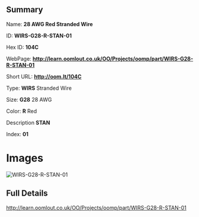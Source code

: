 

## Summary
 
Name: __28 AWG Red Stranded Wire__

ID: __WIRS-G28-R-STAN-01__

Hex ID: __104C__

WebPage: __http://learn.oomlout.co.uk/OO/Projects/oomp/part/WIRS-G28-R-STAN-01__

Short URL: __http://oom.lt/104C__


Type: __WIRS__ Stranded Wire 

Size: __G28__ 28 AWG 

Color: __R__ Red 

Description __STAN__  

Index: __01__


# Images
![WIRS-G28-R-STAN-01](http://oomlout.com/oomp-gen/parts/WIRS-G28-R-STAN-01/WIRS-G28-R-STAN-01_420.jpg)



## Full Details

 http://learn.oomlout.co.uk/OO/Projects/oomp/part/WIRS-G28-R-STAN-01














